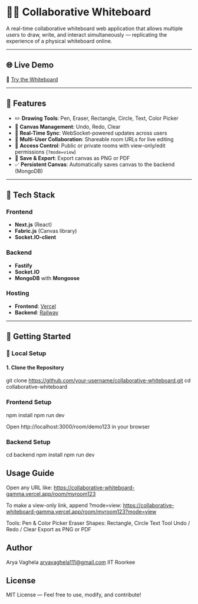 # 🧑‍🎨 Collaborative Whiteboard

A real-time collaborative whiteboard web application that allows multiple users to draw, write, and interact simultaneously — replicating the experience of a physical whiteboard online.

---

## 🌐 Live Demo

🔗 [Try the Whiteboard](https://collaborative-whiteboard-gamma.vercel.app/room/demo123)

---

## 📌 Features

- ✏️ **Drawing Tools**: Pen, Eraser, Rectangle, Circle, Text, Color Picker
- 🔁 **Canvas Management**: Undo, Redo, Clear
- 🔄 **Real-Time Sync**: WebSocket-powered updates across users
- 👥 **Multi-User Collaboration**: Shareable room URLs for live editing
- 🔐 **Access Control**: Public or private rooms with view-only/edit permissions (`?mode=view`)
- 💾 **Save & Export**: Export canvas as PNG or PDF
- ✅ **Persistent Canvas**: Automatically saves canvas to the backend (MongoDB)

---

## 🧰 Tech Stack

### Frontend
- **Next.js** (React)
- **Fabric.js** (Canvas library)
- **Socket.IO-client**

### Backend
- **Fastify**
- **Socket.IO**
- **MongoDB** with **Mongoose**

### Hosting
- **Frontend**: [Vercel](https://vercel.com/)
- **Backend**: [Railway](https://railway.app/)

---

## 🚀 Getting Started

### 🔧 Local Setup

#### 1. Clone the Repository
git clone https://github.com/your-username/collaborative-whiteboard.git
cd collaborative-whiteboard

### Frontend Setup

npm install
npm run dev

Open http://localhost:3000/room/demo123 in your browser

### Backend Setup
cd backend
npm install
npm run dev


## Usage Guide

Open any URL like:
https://collaborative-whiteboard-gamma.vercel.app/room/myroom123

To make a view-only link, append ?mode=view:
https://collaborative-whiteboard-gamma.vercel.app/room/myroom123?mode=view

Tools:
Pen & Color Picker
Eraser
Shapes: Rectangle, Circle
Text Tool
Undo / Redo / Clear
Export as PNG or PDF

## Author
Arya Vaghela
aryavaghela111@gmail.com
IIT Roorkee

## License
MIT License — Feel free to use, modify, and contribute!


